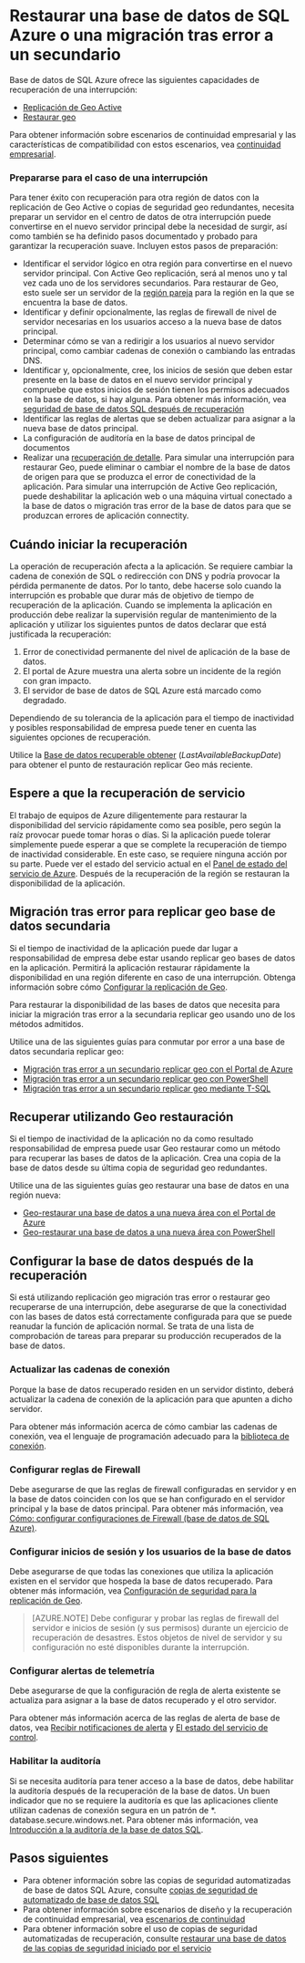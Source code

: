 <properties
   pageTitle="Recuperación de base de datos SQL | Microsoft Azure"
   description="Obtenga información sobre cómo recuperar una base de datos de un error con las capacidades de restauración Geo y Azure base de datos activa Geo replicación de SQL o interrupciones del centro de datos regional."
   services="sql-database"
   documentationCenter=""
   authors="CarlRabeler"
   manager="jhubbard"
   editor="monicar"/>

<tags
   ms.service="sql-database"
   ms.devlang="NA"
   ms.topic="article"
   ms.tgt_pltfrm="NA"
   ms.workload="NA"
   ms.date="10/13/2016"
   ms.author="carlrab"/>

# <a name="restore-an-azure-sql-database-or-failover-to-a-secondary"></a>Restaurar una base de datos de SQL Azure o una migración tras error a un secundario

Base de datos de SQL Azure ofrece las siguientes capacidades de recuperación de una interrupción:

- [Replicación de Geo Active](sql-database-geo-replication-overview.md)
- [Restaurar geo](sql-database-recovery-using-backups.md#point-in-time-restore)

Para obtener información sobre escenarios de continuidad empresarial y las características de compatibilidad con estos escenarios, vea [continuidad empresarial](sql-database-business-continuity.md).

### <a name="prepare-for-the-event-of-an-outage"></a>Prepararse para el caso de una interrupción

Para tener éxito con recuperación para otra región de datos con la replicación de Geo Active o copias de seguridad geo redundantes, necesita preparar un servidor en el centro de datos de otra interrupción puede convertirse en el nuevo servidor principal debe la necesidad de surgir, así como también se ha definido pasos documentado y probado para garantizar la recuperación suave. Incluyen estos pasos de preparación:

- Identificar el servidor lógico en otra región para convertirse en el nuevo servidor principal. Con Active Geo replicación, será al menos uno y tal vez cada uno de los servidores secundarios. Para restaurar de Geo, esto suele ser un servidor de la [región pareja](../best-practices-availability-paired-regions.md) para la región en la que se encuentra la base de datos.
- Identificar y definir opcionalmente, las reglas de firewall de nivel de servidor necesarias en los usuarios acceso a la nueva base de datos principal.
- Determinar cómo se van a redirigir a los usuarios al nuevo servidor principal, como cambiar cadenas de conexión o cambiando las entradas DNS.
- Identificar y, opcionalmente, cree, los inicios de sesión que deben estar presente en la base de datos en el nuevo servidor principal y compruebe que estos inicios de sesión tienen los permisos adecuados en la base de datos, si hay alguna. Para obtener más información, vea [seguridad de base de datos SQL después de recuperación](sql-database-geo-replication-security-config.md)
- Identificar las reglas de alertas que se deben actualizar para asignar a la nueva base de datos principal.
- La configuración de auditoría en la base de datos principal de documentos
- Realizar una [recuperación de detalle](sql-database-disaster-recovery-drills.md). Para simular una interrupción para restaurar Geo, puede eliminar o cambiar el nombre de la base de datos de origen para que se produzca el error de conectividad de la aplicación. Para simular una interrupción de Active Geo replicación, puede deshabilitar la aplicación web o una máquina virtual conectado a la base de datos o migración tras error de la base de datos para que se produzcan errores de aplicación connectity.

## <a name="when-to-initiate-recovery"></a>Cuándo iniciar la recuperación

La operación de recuperación afecta a la aplicación. Se requiere cambiar la cadena de conexión de SQL o redirección con DNS y podría provocar la pérdida permanente de datos. Por lo tanto, debe hacerse solo cuando la interrupción es probable que durar más de objetivo de tiempo de recuperación de la aplicación. Cuando se implementa la aplicación en producción debe realizar la supervisión regular de mantenimiento de la aplicación y utilizar los siguientes puntos de datos declarar que está justificada la recuperación:

1.  Error de conectividad permanente del nivel de aplicación de la base de datos.
2.  El portal de Azure muestra una alerta sobre un incidente de la región con gran impacto.
3.  El servidor de base de datos de SQL Azure está marcado como degradado.

Dependiendo de su tolerancia de la aplicación para el tiempo de inactividad y posibles responsabilidad de empresa puede tener en cuenta las siguientes opciones de recuperación.

Utilice la [Base de datos recuperable obtener](https://msdn.microsoft.com/library/dn800985.aspx) (*LastAvailableBackupDate*) para obtener el punto de restauración replicar Geo más reciente.

## <a name="wait-for-service-recovery"></a>Espere a que la recuperación de servicio

El trabajo de equipos de Azure diligentemente para restaurar la disponibilidad del servicio rápidamente como sea posible, pero según la raíz provocar puede tomar horas o días.  Si la aplicación puede tolerar simplemente puede esperar a que se complete la recuperación de tiempo de inactividad considerable. En este caso, se requiere ninguna acción por su parte. Puede ver el estado del servicio actual en el [Panel de estado del servicio de Azure](https://azure.microsoft.com/status/). Después de la recuperación de la región se restauran la disponibilidad de la aplicación.

## <a name="failover-to-geo-replicated-secondary-database"></a>Migración tras error para replicar geo base de datos secundaria

Si el tiempo de inactividad de la aplicación puede dar lugar a responsabilidad de empresa debe estar usando replicar geo bases de datos en la aplicación. Permitirá la aplicación restaurar rápidamente la disponibilidad en una región diferente en caso de una interrupción. Obtenga información sobre cómo [Configurar la replicación de Geo](sql-database-geo-replication-portal.md).

Para restaurar la disponibilidad de las bases de datos que necesita para iniciar la migración tras error a la secundaria replicar geo usando uno de los métodos admitidos.

Utilice una de las siguientes guías para conmutar por error a una base de datos secundaria replicar geo:

- [Migración tras error a un secundario replicar geo con el Portal de Azure](sql-database-geo-replication-portal.md)
- [Migración tras error a un secundario replicar geo con PowerShell](sql-database-geo-replication-powershell.md)
- [Migración tras error a un secundario replicar geo mediante T-SQL](sql-database-geo-replication-transact-sql.md)

## <a name="recover-using-geo-restore"></a>Recuperar utilizando Geo restauración

Si el tiempo de inactividad de la aplicación no da como resultado responsabilidad de empresa puede usar Geo restaurar como un método para recuperar las bases de datos de la aplicación. Crea una copia de la base de datos desde su última copia de seguridad geo redundantes.

Utilice una de las siguientes guías geo restaurar una base de datos en una región nueva:

- [Geo-restaurar una base de datos a una nueva área con el Portal de Azure](sql-database-geo-restore-portal.md)
- [Geo-restaurar una base de datos a una nueva área con PowerShell](sql-database-geo-restore-powershell.md)

## <a name="configure-your-database-after-recovery"></a>Configurar la base de datos después de la recuperación

Si está utilizando replicación geo migración tras error o restaurar geo recuperarse de una interrupción, debe asegurarse de que la conectividad con las bases de datos está correctamente configurada para que se puede reanudar la función de aplicación normal. Se trata de una lista de comprobación de tareas para preparar su producción recuperados de la base de datos.

### <a name="update-connection-strings"></a>Actualizar las cadenas de conexión

Porque la base de datos recuperado residen en un servidor distinto, deberá actualizar la cadena de conexión de la aplicación para que apunten a dicho servidor.

Para obtener más información acerca de cómo cambiar las cadenas de conexión, vea el lenguaje de programación adecuado para la [biblioteca de conexión](sql-database-libraries.md).

### <a name="configure-firewall-rules"></a>Configurar reglas de Firewall

Debe asegurarse de que las reglas de firewall configuradas en servidor y en la base de datos coinciden con los que se han configurado en el servidor principal y la base de datos principal. Para obtener más información, vea [Cómo: configurar configuraciones de Firewall (base de datos de SQL Azure)](sql-database-configure-firewall-settings.md).


### <a name="configure-logins-and-database-users"></a>Configurar inicios de sesión y los usuarios de la base de datos

Debe asegurarse de que todas las conexiones que utiliza la aplicación existen en el servidor que hospeda la base de datos recuperado. Para obtener más información, vea [Configuración de seguridad para la replicación de Geo](sql-database-geo-replication-security-config.md).

>[AZURE.NOTE] Debe configurar y probar las reglas de firewall del servidor e inicios de sesión (y sus permisos) durante un ejercicio de recuperación de desastres. Estos objetos de nivel de servidor y su configuración no esté disponibles durante la interrupción.

### <a name="setup-telemetry-alerts"></a>Configurar alertas de telemetría

Debe asegurarse de que la configuración de regla de alerta existente se actualiza para asignar a la base de datos recuperado y el otro servidor.

Para obtener más información acerca de las reglas de alerta de base de datos, vea [Recibir notificaciones de alerta](../monitoring-and-diagnostics/insights-receive-alert-notifications.md) y [El estado del servicio de control](../monitoring-and-diagnostics/insights-service-health.md).

### <a name="enable-auditing"></a>Habilitar la auditoría

Si se necesita auditoría para tener acceso a la base de datos, debe habilitar la auditoría después de la recuperación de la base de datos. Un buen indicador que no se requiere la auditoría es que las aplicaciones cliente utilizan cadenas de conexión segura en un patrón de *. database.secure.windows.net. Para obtener más información, vea [Introducción a la auditoría de la base de datos SQL](sql-database-auditing-get-started.md).


## <a name="next-steps"></a>Pasos siguientes

- Para obtener información sobre las copias de seguridad automatizadas de base de datos SQL Azure, consulte [copias de seguridad de automatizado de base de datos SQL](sql-database-automated-backups.md)
- Para obtener información sobre escenarios de diseño y la recuperación de continuidad empresarial, vea [escenarios de continuidad](sql-database-business-continuity.md)
- Para obtener información sobre el uso de copias de seguridad automatizadas de recuperación, consulte [restaurar una base de datos de las copias de seguridad iniciado por el servicio](sql-database-recovery-using-backups.md)
